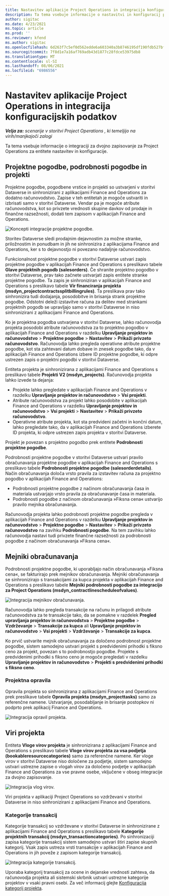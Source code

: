 ```yaml
---
title: Nastavitev aplikacije Project Operations in integracija konfiguracijskih podatkov
description: Ta tema vsebuje informacije o nastavitvi in konfiguracij preslikav za dvojno zapisovanje za Project Operations.
author: sigitac
ms.date: 4/23/2021
ms.topic: article
ms.prod: ''
ms.reviewer: kfend
ms.author: sigitac
ms.openlocfilehash: 6d263f7c5ef0d562edde6a603340a3b8746195df190fdb527bfa40297f68eed2
ms.sourcegitcommit: 7f8d1e7a16af769adb43d1877c28fdce53975db8
ms.translationtype: MT
ms.contentlocale: sl-SI
ms.lasthandoff: 08/06/2021
ms.locfileid: "6986556"
---
```

# <a name="project-operations-setup-and-configuration-data-integration"></a>Nastavitev aplikacije Project Operations in integracija konfiguracijskih podatkov

_**Velja za:** scenarije v storitvi Project Operations , ki temeljijo na virih/manjkajoči zalogi_

Ta tema vsebuje informacije o integraciji za dvojno zapisovanje za Project Operations za entitete nastavitev in konfiguracije.

## <a name="project-contracts-contract-lines-and-projects"></a>Projektne pogodbe, podrobnosti pogodbe in projekti

Projektne pogodbe, pogodbene vrstice in projekti so ustvarjeni v storitvi Dataverse in sinhronizirani z aplikacijami Finance and Operations za dodatno računovodstvo. Zapise v teh entitetah je mogoče ustvariti in izbrisati samo v storitvi Dataverse. Vendar pa je mogoče atribute računovodstva, kot so privzete vrednosti skupine davkov od prodaje in finančne razsežnosti, dodati tem zapisom v aplikacijah Finance and Operations.

  ![Koncepti integracije projektne pogodbe.](./media/1ProjectContract.jpg)

Storitev Dataverse sledi prodajnim dejavnostim za možne stranke, priložnostim in ponudbam in jih ne sinhronizira z aplikacijama Finance and Operations, ker s to dejavnostjo ni povezano nadaljnje računovodstvo.

Funkcionalnost projektne pogodbe v storitvi Dataverse ustvari zapis projektne pogodbe v aplikacijah Finance and Operations s preslikavo tabele **Glave projektnih pogodb (salesorders)**. Če shranite projektno pogodbo v storitvi Dataverse, prav tako začnete ustvarjati zapis entitete stranke projektne pogodbe. Ta zapis je sinhroniziran v aplikacijah Finance and Operations s preslikavo tabele **Vir financiranja projekta (msdyn\_projectcontractssplitbillingrules)**. Ta preslikava prav tako sinhronizira tudi dodajanja, posodobitve in brisanja strank projektne pogodbe. Odstotni deleži izstavitve računa za delitev med strankami projektnih pogodb se upravljajo samo v storitvi Dataverse in niso sinhronizirani z aplikacijami Finance and Operations.

Ko je projektna pogodba ustvarjena v storitvi Dataverse, lahko računovodja projekta posodobi atribute računovodstva za to projektno pogodbo v aplikacijah Finance and Operations v razdelku **Upravljanje projektov in računovodstvo** > **Projektne pogodbe** > **Nastavitev** > **Prikaži privzeto računovodstvo**. Računovodja lahko pregleda operativne atribute projektne pogodbe, kot sta zahtevani datum dobave in znesek pogodbe tako, da v aplikacijah Finance and Operations izbere ID projektne pogodbe, ki odpre ustrezen zapis o projektni pogodbi v storitvi Dataverse.

Entiteta projekta je sinhronizirana z aplikacijami Finance and Operations s preslikavo tabele **Projekti V2 (msdyn\_projects)**. Računovodja projekta lahko izvede ta dejanja:

  - Projekte lahko pregledate v aplikacijah Finance and Operations v razdelku **Upravljanje projektov in računovodstvo** > **Vsi projekti**. 
  - Atribute računovodstva za projekt lahko posodobite v aplikacijah Finance and Operations v razdelku **Upravljanje projektov in računovodstvo** > **Vsi projekti** > **Nastavitev** > **Prikaži privzeto računovodstvo**.  
  - Operativne atribute projekta, kot sta predvideni začetni in končni datum, lahko pregledate tako, da v aplikacijah Finance and Operations izberete ID projekta, ki odpre ustrezen zapis projekta v storitvi Dataverse.

Projekt je povezan s projektno pogodbo prek entitete **Podrobnosti projektne pogodbe**.

Podrobnosti projektne pogodbe v storitvi Dataverse ustvari pravilo obračunavanja projektne pogodbe v aplikacijah Finance and Operations s preslikavo tabele **Podrobnosti projektne pogodbe (salesorderdetails)**. Način obračunavanja določa vrsto pravila za izstavitev računa za projektno pogodbo v aplikacijah Finance and Operations:

  - Podrobnosti projektne pogodbe z načinom obračunavanja časa in materiala ustvarjajo vrsto pravila za obračunavanje časa in materiala.
  - Podrobnosti pogodbe z načinom obračunavanja »Fiksna cena« ustvarijo pravilo mejnika obračunavanja.

Računovodja projekta lahko podrobnosti projektne pogodbe pregleda v aplikacijah Finance and Operations v razdelku **Upravljanje projektov in računovodstvo** > **Projektne pogodbe** > **Nastavitev** > **Prikaži privzeto računovodstvo** na zavihku **Podrobnosti pogodbe**. Na tem zavihku lahko računovodja nastavi tudi privzete finančne razsežnosti za podrobnosti pogodbe z načinom obračunavanja »Fiksna cena«.

## <a name="billing-milestones"></a>Mejniki obračunavanja

Podrobnosti projektne pogodbe, ki uporabljajo način obračunavanja »Fiksna cena«, se fakturirajo prek mejnikov obračunavanja. Mejniki obračunavanja se sinhronizirajo s transakcijami za kupca projekta v aplikacijah Finance and Operations s preslikavo tabele **Mejniki podrobnosti pogodbe za integracijo za Project Operations (msdyn\_contractlinescheduleofvalues)**.

  ![Integracija mejnikov obračunavanja.](./media/2Milestones.jpg)

Računovodja lahko pregleda transakcije na računu in prilagodi atribute računovodstva za te transakcije tako, da se pomakne v razdelek **Pregled upravljanja projektov in računovodstva** > **Projektne pogodbe** > **Vzdrževanje** > **Transakcije za kupca** ali **Upravljanje projektov in računovodstvo** > **Vsi projekti** > **Vzdrževanje** > **Transakcije za kupca**.

Ko prvič ustvarite mejnik obračunavanja za določeno podrobnost projektne pogodbe, sistem samodejno ustvari projekt s predvidenimi prihodki s fiksno ceno za projekt, povezan s to podrobnostjo pogodbe. Projekte s predvidenimi prihodki s fiksno ceno je mogoče pregledati v razdelku **Upravljanje projektov in računovodstvo** > **Projekti s predvidenimi prihodki s fiksno ceno**.

### <a name="project-tasks"></a>Projektna opravila

Opravila projekta so sinhronizirana z aplikacijami Finance and Operations prek preslikave tabele **Opravila projekta (msdyn\_projecttasks)** samo za referenčne namene. Ustvarjanje, posodabljanje in brisanje postopkov ni podprto prek aplikacij Finance and Operations.

  ![Integracija opravil projekta.](./media/3Tasks.jpg)

## <a name="project-resources"></a>Viri projekta

Entiteta **Vloge virov projekta** je sinhronizirana z aplikacijami Finance and Operations s preslikavo tabele **Vloge virov projekta za vsa podjetja (bookableresourcecategories)** samo za referenčne namene. Ker vloge virov v storitvi Dataverse niso določene za podjetje, sistem samodejno ustvari ustrezne zapise o vlogah virov za določeno podjetje v aplikacijah Finance and Operations za vse pravne osebe, vključene v obseg integracije za dvojno zapisovanje.

![Integracija vlog virov.](./media/5Resources.jpg)

Viri projekta v aplikaciji Project Operations so vzdrževani v storitvi Dataverse in niso sinhronizirani z aplikacijami Finance and Operations.

### <a name="transaction-categories"></a>Kategorije transakcij

Kategorije transakcij so vzdrževane v storitvi Dataverse in sinhronizirane z aplikacijami Finance and Operations s preslikavo tabele **Kategorije projektnih transakcij (msdyn\_transactioncategories)**. Po sinhronizaciji zapisa kategorije transakcij sistem samodejno ustvari štiri zapise skupnih kategorij. Vsak zapis ustreza vrsti transakcije v aplikacijah Finance and Operations in jih poveže z zapisom kategorije transakcij.

![Integracija kategorije transakcij.](./media/4TransactionCategories.jpg)

Uporaba kategorij transakcij za ocene in dejanske vrednosti zahteva, da računovodja projekta ali sistemski skrbnik ustvari ustrezne kategorije projektov v vsaki pravni osebi. Za več informacij glejte [Konfiguracija kategorij projekta](../project-accounting/configure-project-categories.md).
